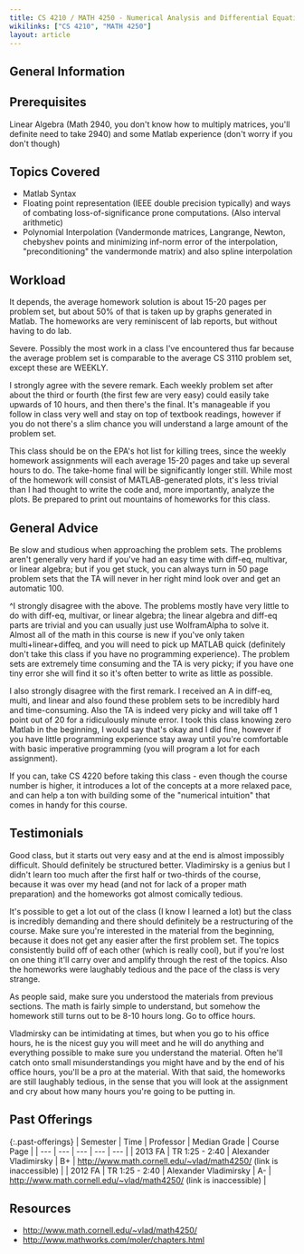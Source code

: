 ```yaml
---
title: CS 4210 / MATH 4250 - Numerical Analysis and Differential Equations
wikilinks: ["CS 4210", "MATH 4250"]
layout: article
---
```


## General Information

## Prerequisites

Linear Algebra (Math 2940, you don't know how to multiply matrices, you'll definite need to take 2940) and some Matlab experience (don't worry if you don't though)

## Topics Covered

 - Matlab Syntax
 - Floating point representation (IEEE double precision typically) and ways of combating loss-of-significance prone computations. (Also interval arithmetic)
 - Polynomial Interpolation (Vandermonde matrices, Langrange, Newton, chebyshev points and minimizing inf-norm error of the interpolation, "preconditioning" the vandermonde matrix) and also spline interpolation

## Workload

It depends, the average homework solution is about 15-20 pages per problem set, but about 50% of that is taken up by graphs generated in Matlab. The homeworks are very reminiscent of lab reports, but without having to do lab.

Severe. Possibly the most work in a class I've encountered thus far because the average problem set is comparable to the average CS 3110 problem set, except these are WEEKLY.

I strongly agree with the severe remark. Each weekly problem set after about the third or fourth (the first few are very easy) could easily take upwards of 10 hours, and then there's the final. It's manageable if you follow in class very well and stay on top of textbook readings, however if you do not there's a slim chance you will understand a large amount of the problem set.

This class should be on the EPA's hot list for killing trees, since the weekly homework assignments will each average 15-20 pages and take up several hours to do. The take-home final will be significantly longer still. While most of the homework will consist of MATLAB-generated plots, it's less trivial than I had thought to write the code and, more importantly, analyze the plots. Be prepared to print out mountains of homeworks for this class.

## General Advice

Be slow and studious when approaching the problem sets. The problems aren't generally very hard if you've had an easy time with diff-eq, multivar, or linear algebra; but if you get stuck, you can always turn in 50 page problem sets that the TA will never in her right mind look over and get an automatic 100.

^I strongly disagree with the above. The problems mostly have very little to do with diff-eq, multivar, or linear algebra; the linear algebra and diff-eq parts are trivial and you can usually just use WolframAlpha to solve it. Almost all of the math in this course is new if you've only taken multi+linear+diffeq, and you will need to pick up MATLAB quick (definitely don't take this class if you have no programming experience). The problem sets are extremely time consuming and the TA is very picky; if you have one tiny error she will find it so it's often better to write as little as possible.

I also strongly disagree with the first remark. I received an A in diff-eq, multi, and linear and also found these problem sets to be incredibly hard and time-consuming. Also the TA is indeed very picky and will take off 1 point out of 20 for a ridiculously minute error. I took this class knowing zero Matlab in the beginning, I would say that's okay and I did fine, however if you have little programming experience stay away until you're comfortable with basic imperative programming (you will program a lot for each assignment).

If you can, take CS 4220 before taking this class - even though the course number is higher, it introduces a lot of the concepts at a more relaxed pace, and can help a ton with building some of the "numerical intuition" that comes in handy for this course.

## Testimonials

Good class, but it starts out very easy and at the end is almost impossibly difficult. Should definitely be structured better. Vladimirsky is a genius but I didn't learn too much after the first half or two-thirds of the course, because it was over my head (and not for lack of a proper math preparation) and the homeworks got almost comically tedious.

It's possible to get a lot out of the class (I know I learned a lot) but the class is incredibly demanding and there should definitely be a restructuring of the course. Make sure you're interested in the material from the beginning, because it does not get any easier after the first problem set. The topics consistently build off of each other (which is really cool), but if you're lost on one thing it'll carry over and amplify through the rest of the topics. Also the homeworks were laughably tedious and the pace of the class is very strange.

As people said, make sure you understood the materials from previous sections. The math is fairly simple to understand, but somehow the homework still turns out to be 8-10 hours long. Go to office hours.

Vladmirsky can be intimidating at times, but when you go to his office hours, he is the nicest guy you will meet and he will do anything and everything possible to make sure you understand the material. Often he'll catch onto small misunderstandings you might have and by the end of his office hours, you'll be a pro at the material. With that said, the homeworks are still laughably tedious, in the sense that you will look at the assignment and cry about how many hours you're going to be putting in.

## Past Offerings

{:.past-offerings}
| Semester | Time | Professor | Median Grade | Course Page |
| --- | --- | --- | --- | --- |
| 2013 FA | TR 1:25 - 2:40 | Alexander Vladimirsky | B+ | <http://www.math.cornell.edu/~vlad/math4250/> (link is inaccessible) |
| 2012 FA | TR 1:25 - 2:40 | Alexander Vladimirsky | A- | <http://www.math.cornell.edu/~vlad/math4250/> (link is inaccessible) |

## Resources

- <http://www.math.cornell.edu/~vlad/math4250/>
- <http://www.mathworks.com/moler/chapters.html>
